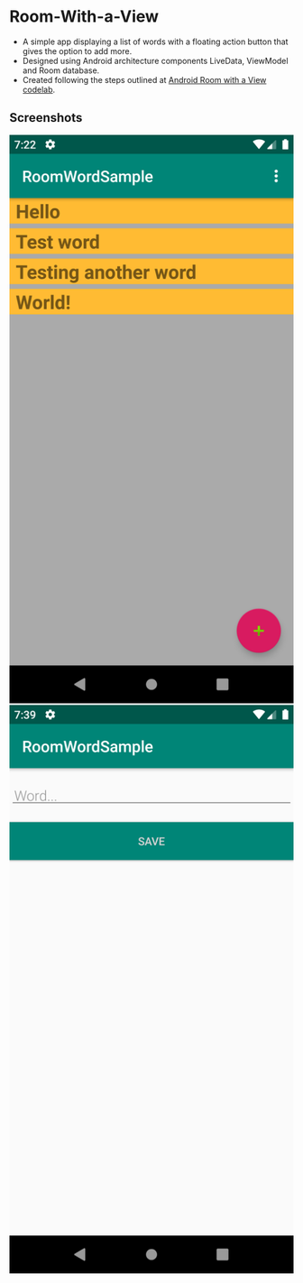 # Room-With-a-View
- A simple app displaying a list of words with a floating action button that gives the option to add more. 
- Designed using Android architecture components LiveData, ViewModel and Room database.
- Created following the steps outlined at [Android Room with a View codelab](https://codelabs.developers.google.com/codelabs/android-room-with-a-view-kotlin/#0).

## Screenshots
![Screenshot1](screenshots/Screenshot_1565720536.png)
![Screenshot2](screenshots/Screenshot_1565721581.png)
